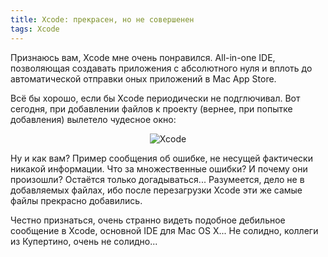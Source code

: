 ```yaml
---
title: Xcode: прекрасен, но не совершенен
tags: Xcode
---
```


Признаюсь вам, Xcode мне очень понравился. All-in-one IDE, позволяющая создавать приложения с абсолютного нуля и вплоть до автоматической отправки оных приложений в Mac App Store.

Всё бы хорошо, если бы Xcode периодически не подглючивал. Вот сегодня, при добавлении файлов к проекту (вернее, при попытке добавления) вылетело чудесное окно:

<div style="text-align: center;">
<img src="http://dshevchenko.biz/images/multiple_errors.png" alt="Xcode" />
</div>

Ну и как вам? Пример сообщения об ошибке, не несущей фактически никакой информации. Что за множественные ошибки? И почему они произошли? Остаётся только догадываться... Разумеется, дело не в добавляемых файлах, ибо после перезагрузки Xcode эти же самые файлы прекрасно добавились.

Честно признаться, очень странно видеть подобное дебильное сообщение в Xcode, основной IDE для Mac OS X... Не солидно, коллеги из Купертино, очень не солидно...
